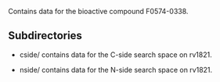 Contains data for the bioactive compound F0574-0338.

## Subdirectories

- cside/ contains data for the C-side search space on rv1821.

- nside/ contains data for the N-side search space on rv1821.

